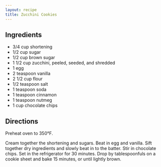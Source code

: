 ```yaml
---
layout: recipe
title: Zucchini Cookies
---
```


## Ingredients

* 3/4 cup shortening
* 1/2 cup sugar
* 1/2 cup brown sugar
* 1 1/2 cup zucchini, peeled, seeded, and shredded
* 1 egg
* 2 teaspoon vanilla
* 2 1/2 cup flour
* 1/2 teaspoon salt
* 1 teaspoon soda
* 1 teaspoon cinnamon
* 1 teaspoon nutmeg
* 1 cup chocolate chips

## Directions

Preheat oven to 350°F.

Cream together the shortening and sugars. Beat in egg and vanilla. Sift
together dry ingredients and slowly beat in to the batter. Stir in
chocolate chips. Set in the refrigerator for 30 minutes. Drop by
tablespoonfuls on a cookie sheet and bake 15 minutes, or until lightly
brown.
